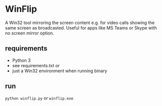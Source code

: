 # WinFlip
A Win32 tool mirroring the screen content
e.g. for video calls showing the same screen as broadcasted.
Useful for apps like MS Teams or Skype with no screen mirror option.

## requirements
- Python 3
- see requirements.txt
or
- just a Win32 environment when running binary

## run
```python winflip.py```
or
```winflip.exe```